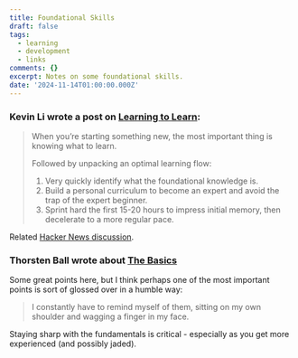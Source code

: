```yaml
---
title: Foundational Skills
draft: false
tags:
  - learning
  - development
  - links
comments: {}
excerpt: Notes on some foundational skills.
date: '2024-11-14T01:00:00.000Z'
---
```

### Kevin Li wrote a post on [Learning to Learn]([Link](https://kevin.the.li/posts/learning-to-learn/)):

> When you’re starting something new, the most important thing is knowing what to learn.
>
> Followed by unpacking an optimal learning flow:
>
> 1. Very quickly identify what the foundational knowledge is.
> 2. Build a personal curriculum to become an expert and avoid the trap of the expert beginner.
> 3. Sprint hard the first 15-20 hours to impress initial memory, then decelerate to a more regular pace.

Related [Hacker News discussion](https://news.ycombinator.com/item?id=41909827).

### Thorsten Ball wrote about [The Basics](https://registerspill.thorstenball.com/p/the-basics)

Some great points here, but I think perhaps one of the most important points is sort of glossed over in a humble way:

> I constantly have to remind myself of them, sitting on my own shoulder and wagging a finger in my face.

Staying sharp with the fundamentals is critical - especially as you get more experienced (and possibly jaded). 

